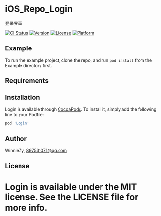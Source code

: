 # iOS_Repo_Login

登录界面

[![CI Status](https://img.shields.io/travis/WinnieZy/Login.svg?style=flat)](https://travis-ci.org/WinnieZy/Login)
[![Version](https://img.shields.io/cocoapods/v/Login.svg?style=flat)](https://cocoapods.org/pods/Login)
[![License](https://img.shields.io/cocoapods/l/Login.svg?style=flat)](https://cocoapods.org/pods/Login)
[![Platform](https://img.shields.io/cocoapods/p/Login.svg?style=flat)](https://cocoapods.org/pods/Login)

## Example

To run the example project, clone the repo, and run `pod install` from the Example directory first.

## Requirements

## Installation

Login is available through [CocoaPods](https://cocoapods.org). To install
it, simply add the following line to your Podfile:

```ruby
pod 'Login'
```

## Author

WinnieZy, 897531071@qq.com

## License

Login is available under the MIT license. See the LICENSE file for more info.
=======